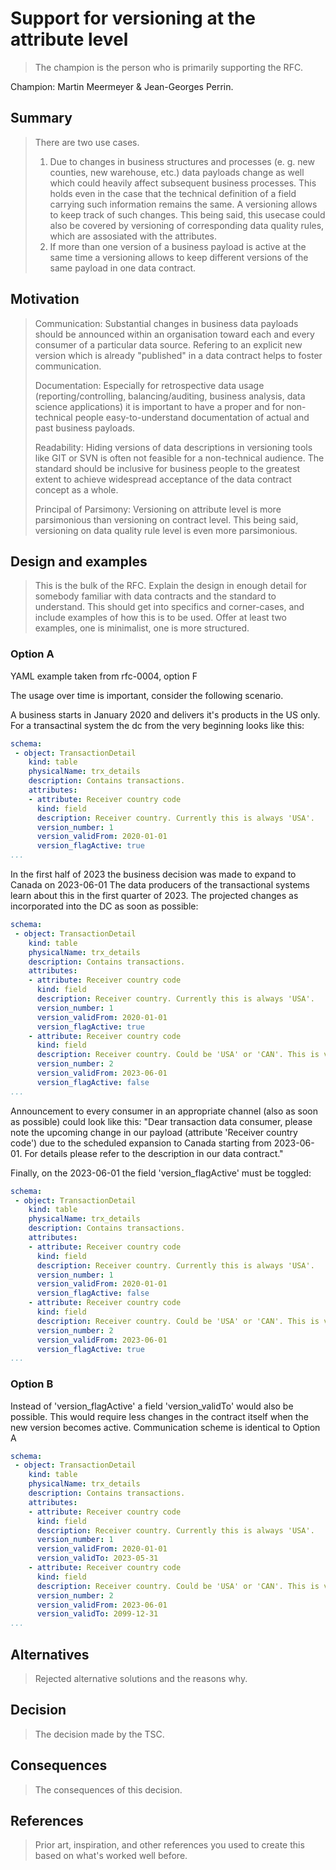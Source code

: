# Support for versioning at the attribute level

> The champion is the person who is primarily supporting the RFC.

Champion: Martin Meermeyer & Jean-Georges Perrin.

## Summary

> There are two use cases.
> 1) Due to changes in business structures and processes (e. g. new counties, new warehouse, etc.) data payloads change as well which could heavily affect subsequent business processes. This holds even in the case that the technical definition of a field carrying such information remains the same. A versioning allows to keep track of such changes. This being said, this usecase could also be covered by versioning of corresponding data quality rules, which are assosiated with the attributes.
> 2) If more than one version of a business payload is active at the same time a versioning allows to keep different versions of the same payload in one data contract. 

## Motivation

> Communication: Substantial changes in business data payloads should be announced within an organisation toward each and every consumer of a particular data source. Refering to an explicit new version which is already "published" in a data contract helps to foster communication.
> 
> Documentation: Especially for retrospective data usage (reporting/controlling, balancing/auditing, business analysis, data science applications) it is important to have a proper and for non-technical people easy-to-understand documentation of actual and past business payloads.
>
> Readability: Hiding versions of data descriptions in versioning tools like GIT or SVN is often not feasible for a non-technical audience. The standard should be inclusive for business people to the greatest extent to achieve widespread acceptance of the data contract concept as a whole.
>
> Principal of Parsimony: Versioning on attribute level is more parsimonious than versioning on contract level. This being said, versioning on data quality rule level is even more parsimonious.  


## Design and examples

> This is the bulk of the RFC.
> Explain the design in enough detail for somebody familiar with data contracts and the standard to understand. This should get into specifics and corner-cases, and include examples of how this is to be used.
> Offer at least two examples, one is minimalist, one is more structured.

### Option A

YAML example taken from rfc-0004, option F

The usage over time is important, consider the following scenario.

A business starts in January 2020 and  delivers it's products in the US only. For a transactinal system the dc from the very beginning looks like this:

```YAML
schema:
 - object: TransactionDetail
    kind: table
    physicalName: trx_details
    description: Contains transactions.
    attributes:
    - attribute: Receiver country code
      kind: field
      description: Receiver country. Currently this is always 'USA'.
      version_number: 1
      version_validFrom: 2020-01-01
      version_flagActive: true
...
 ```

In the first half of 2023 the business decision was made to expand to Canada on 2023-06-01
The data producers of the transactional systems learn about this in the first quarter of 2023. The projected changes as incorporated into the DC as soon as possible:

```YAML
schema:
 - object: TransactionDetail
    kind: table
    physicalName: trx_details
    description: Contains transactions.
    attributes:
    - attribute: Receiver country code
      kind: field
      description: Receiver country. Currently this is always 'USA'.
      version_number: 1
      version_validFrom: 2020-01-01
      version_flagActive: true
    - attribute: Receiver country code
      kind: field
      description: Receiver country. Could be 'USA' or 'CAN'. This is very important for customs, VAT and shipping fee regulations.
      version_number: 2
      version_validFrom: 2023-06-01
      version_flagActive: false
...
 ```
Announcement to every consumer in an appropriate channel (also as soon as possible) could look like this: "Dear transaction data consumer, please note the upcoming change in our payload (attribute 'Receiver country code') due to the scheduled expansion to Canada starting from 2023-06-01. For details please refer to the description in our data contract."

Finally, on the 2023-06-01 the field 'version_flagActive' must be toggled:
```YAML
schema:
 - object: TransactionDetail
    kind: table
    physicalName: trx_details
    description: Contains transactions.
    attributes:
    - attribute: Receiver country code
      kind: field
      description: Receiver country. Currently this is always 'USA'.
      version_number: 1
      version_validFrom: 2020-01-01
      version_flagActive: false
    - attribute: Receiver country code
      kind: field
      description: Receiver country. Could be 'USA' or 'CAN'. This is very important for customs, VAT and shipping fee regulations.
      version_number: 2
      version_validFrom: 2023-06-01
      version_flagActive: true
...
 ```

### Option B

Instead of 'version_flagActive' a field 'version_validTo' would also be possible. This would require less changes in the contract itself when the new version becomes active. Communication scheme is identical to Option A
```YAML
schema:
 - object: TransactionDetail
    kind: table
    physicalName: trx_details
    description: Contains transactions.
    attributes:
    - attribute: Receiver country code
      kind: field
      description: Receiver country. Currently this is always 'USA'.
      version_number: 1
      version_validFrom: 2020-01-01
      version_validTo: 2023-05-31
    - attribute: Receiver country code
      kind: field
      description: Receiver country. Could be 'USA' or 'CAN'. This is very important for customs, VAT and shipping fee regulations.
      version_number: 2
      version_validFrom: 2023-06-01
      version_validTo: 2099-12-31
...
 ```





## Alternatives

> Rejected alternative solutions and the reasons why.

## Decision

> The decision made by the TSC.

## Consequences

> The consequences of this decision.

## References

> Prior art, inspiration, and other references you used to create this based on what's worked well before.
